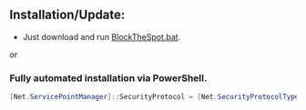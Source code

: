 ## Installation/Update:
* Just download and run [BlockTheSpot.bat](https://raw.githubusercontent.com/DkAnG3L/spotfi/refs/heads/main/BlockTheSpot.bat).

or
### Fully automated installation via PowerShell.
```ps1
[Net.ServicePointManager]::SecurityProtocol = [Net.SecurityProtocolType]::Tls12; Invoke-Expression "& { $(Invoke-WebRequest -UseBasicParsing 'https://raw.githubusercontent.com/DkAnG3L/spotfi/refs/heads/main/install.ps1') } -UninstallSpotifyStoreEdition -UpdateSpotify"
```
